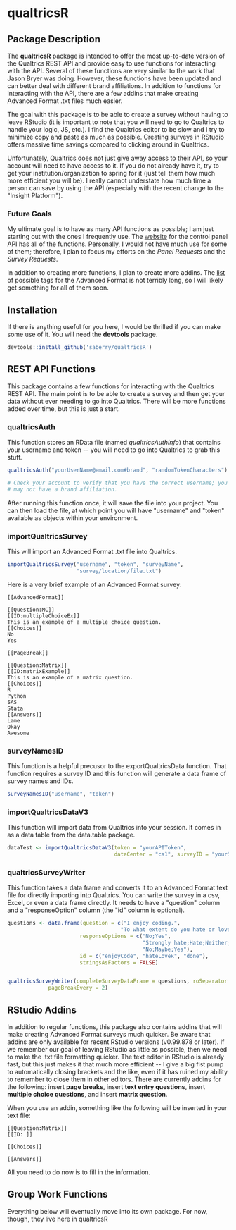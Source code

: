qualtricsR
================

Package Description
-------------------

The **qualtricsR** package is intended to offer the most up-to-date version of the Qualtrics REST API and provide easy to use functions for interacting with the API. Several of these functions are very similar to the work that Jason Bryer was doing. However, these functions have been updated and can better deal with different brand affiliations. In addition to functions for interacting with the API, there are a few addins that make creating Advanced Format .txt files much easier.

The goal with this package is to be able to create a survey without having to leave RStudio (it is important to note that you will need to go to Qualtrics to handle your logic, JS, etc.). I find the Qualtrics editor to be slow and I try to minimize copy and paste as much as possible. Creating surveys in RStudio offers massive time savings compared to clicking around in Qualtrics.

Unfortunately, Qualtrics does not just give away access to their API, so your account will need to have access to it. If you do not already have it, try to get your institution/organization to spring for it (just tell them how much more efficient you will be). I really cannot understate how much time a person can save by using the API (especially with the recent change to the "Insight Platform").

### Future Goals

My ultimate goal is to have as many API functions as possible; I am just starting out with the ones I frequently use. The [website](https://survey.qualtrics.com/WRAPI/ControlPanel/docs.php) for the control panel API has all of the functions. Personally, I would not have much use for some of them; therefore, I plan to focus my efforts on the *Panel Requests* and the *Survey Requests*.

In addition to creating more functions, I plan to create more addins. The [list](http://www.qualtrics.com/university/researchsuite/advanced-building/advanced-options-drop-down/import-and-export-surveys/#PreparingATXTFileInAdvancedFormatForImporting) of possible tags for the Advanced Format is not terribly long, so I will likely get something for all of them soon.

Installation
------------

If there is anything useful for you here, I would be thrilled if you can make some use of it. You will need the **devtools** package.

``` r
devtools::install_github('saberry/qualtricsR')
```

REST API Functions
------------------

This package contains a few functions for interacting with the Qualtrics REST API. The main point is to be able to create a survey and then get your data without ever needing to go into Qualtrics. There will be more functions added over time, but this is just a start.

### qualtricsAuth

This function stores an RData file (named *qualtricsAuthInfo*) that contains your username and token -- you will need to go into Qualtrics to grab this stuff.

``` r
qualtricsAuth("yourUserName@email.com#brand", "randomTokenCharacters")

# Check your account to verify that you have the correct username; you may or
# may not have a brand affiliation.
```

After running this function once, it will save the file into your project. You can then load the file, at which point you will have "username" and "token" available as objects within your environment.

### importQualtricsSurvey

This will import an Advanced Format .txt file into Qualtrics.

``` r
importQualtricsSurvey("username", "token", "surveyName", 
                      "survey/location/file.txt")
```

Here is a very brief example of an Advanced Format survey:

    [[AdvancedFormat]]

    [[Question:MC]]
    [[ID:multipleChoiceEx]]
    This is an example of a multiple choice question.
    [[Choices]]
    No
    Yes

    [[PageBreak]]

    [[Question:Matrix]]
    [[ID:matrixExample]]
    This is an example of a matrix question.
    [[Choices]]
    R
    Python
    SAS
    Stata
    [[Answers]]
    Lame
    Okay
    Awesome

### surveyNamesID

This function is a helpful precusor to the exportQualtricsData function. That function requires a survey ID and this function will generate a data frame of survey names and IDs.

``` r
surveyNamesID("username", "token")
```

### importQualtricsDataV3

This function will import data from Qualtrics into your session. It comes in as a data table from the data.table package.

``` r
dataTest <- importQualtricsDataV3(token = "yourAPIToken",
                                  dataCenter = "ca1", surveyID = "yourSurveyID")
```

### qualtricsSurveyWriter

This function takes a data frame and converts it to an Advanced Format text file for directly importing into Qualtrics. You can write the survey in a csv, Excel, or even a data frame directly. It needs to have a "question" column and a "responseOption" column (the "id" column is optional).

``` r
questions <- data.frame(question = c("I enjoy coding.",
                                    "To what extent do you hate or love R?", "Done?"),
                       responseOptions = c("No;Yes", 
                                           "Strongly hate;Hate;Neither;Love;Strongly love", 
                                           "No;Maybe;Yes"),
                       id = c("enjoyCode", "hateLoveR", "done"), 
                       stringsAsFactors = FALSE)


qualtricsSurveyWriter(completeSurveyDataFrame = questions, roSeparator = ";", 
             pageBreakEvery = 2)
```

RStudio Addins
--------------

In addition to regular functions, this package also contains addins that will make creating Advanced Format surveys much quicker. Be aware that addins are only available for recent RStudio versions (v0.99.878 or later). If we remember our goal of leaving RStudio as little as possible, then we need to make the .txt file formatting quicker. The text editor in RStudio is already fast, but this just makes it that much more efficient -- I give a big fist pump to automatically closing brackets and the like, even if it has ruined my ability to remember to close them in other editors. There are currently addins for the following: insert **page breaks**, insert **text entry questions**, insert **multiple choice questions**, and insert **matrix question**.

When you use an addin, something like the following will be inserted in your text file:

    [[Question:Matrix]]
    [[ID: ]]

    [[Choices]]

    [[Answers]]

All you need to do now is to fill in the information.


Group Work Functions
--------------------

Everything below will eventually move into its own package. For now, though, they live here in qualtricsR